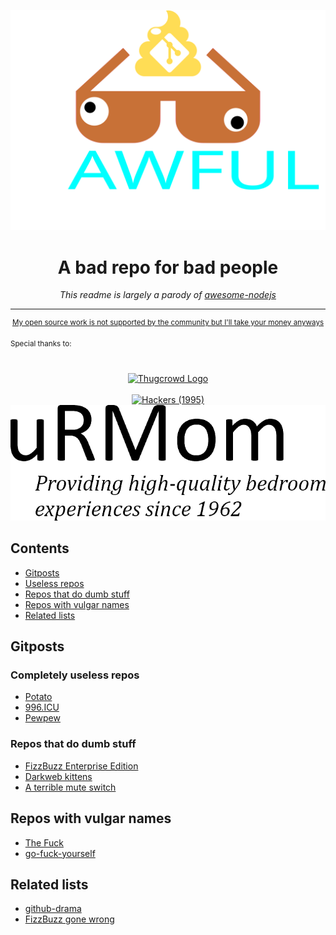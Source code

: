 ![bad memes](memes/awesome-logo-opt.svg)
<h1 align="center">
 A bad repo for bad people
</h1>
<p align="center">
 <i>This readme is largely a parody of <a href="https://github.com/sindresorhus/awesome-nodejs/blob/main/readme.md">awesome-nodejs</a></i><br>
</p>
<hr>
<p align="center">
			<sup>
 <a href="https://github.com/sponsors/Plazmaz">My open source work is not supported by the community but I'll take your money anyways</a>
			</sup>
</p>		
<sup>Special thanks to:</sup>
<div align="center">
		<br>
		<br>
  <a href="https://thugcrowd.com/">
    <img src=https://user-images.githubusercontent.com/1331014/149825656-526aab0a-f7d0-41ca-aa91-dbddf8f7618c.png alt="Thugcrowd Logo" width=512/>
  </a>
		<br>
		<br>
  <a href="https://en.wikipedia.org/wiki/Hackers_(film)">
  <img src=https://user-images.githubusercontent.com/1331014/149826629-a419fb19-a9ce-4e19-b297-ba7c7881a0f6.png alt="Hackers (1995)" width=512>
 </a>
  <a href="#lol">
    <img src=memes/urMom.png alt="Your Mom" width=512>
 </a>
</div>

## Contents

- [Gitposts](#gitposts)
 - [Useless repos](#completely-useless-repos)
 - [Repos that do dumb stuff](#repos-that-do-dumb-stuff)
- [Repos with vulgar names](#repos-with-vulgar-names)
- [Related lists](#related-lists)

## Gitposts
### Completely useless repos
- [Potato](https://github.com/drtshock/Potato)
- [996.ICU](https://github.com/996icu/996.ICU)
- [Pewpew](https://github.com/hrbrmstr/pewpew)
### Repos that do dumb stuff
- [FizzBuzz Enterprise Edition](https://github.com/EnterpriseQualityCoding/FizzBuzzEnterpriseEdition)
- [Darkweb kittens](https://github.com/alexhaydock/DarkwebKittens)
- [A terrible mute switch](https://github.com/EelisRouvinen/mute-switch)


## Repos with vulgar names
- [The Fuck](https://github.com/nvbn/thefuck)
- [go-fuck-yourself](https://github.com/adamryman/go-fuck-yourself)

## Related lists
- [github-drama](https://github.com/nikolas/github-drama/)
- [FizzBuzz gone wrong](https://github.com/chunfeilung/fizzbuzz)
